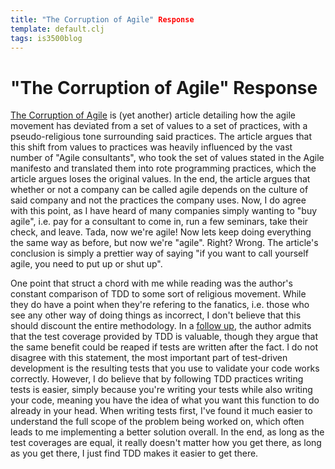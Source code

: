 ```yaml
---
title: "The Corruption of Agile" Response
template: default.clj
tags: is3500blog
---
```


# "The Corruption of Agile" Response

[The Corruption of Agile](http://www.drdobbs.com/architecture-and-design/the-corruption-of-agile/240166698)
is (yet another) article detailing how the agile movement has deviated from a set of values to a set of
practices, with a pseudo-religious tone surrounding said practices. The article argues that this shift from
values to practices was heavily influenced by the vast number of "Agile consultants", who took the set
of values stated in the Agile manifesto and translated them into rote programming practices, which the
article argues loses the original values. In the end, the article argues that whether or not a company
can be called agile depends on the culture of said company and not the practices the company uses. Now,
I do agree with this point, as I have heard of many companies simply wanting to "buy agile", i.e. pay
for a consultant to come in, run a few seminars, take their check, and leave. Tada, now we're agile!
Now lets keep doing everything the same way as before, but now we're "agile". Right? Wrong. The article's
conclusion is simply a prettier way of saying "if you want to call yourself agile, you need to put up or
shut up".

One point that struct a chord with me while reading was the author's constant comparison of TDD to some
sort of religious movement. While they do have a point when they're refering to the fanatics, i.e. those who
see any other way of doing things as incorrect, I don't believe that this should discount the entire
methodology. In a [follow up](http://www.drdobbs.com/architecture-and-design/addressing-the-corruption-of-agile/240166890),
the author admits that the test coverage provided by TDD is valuable, though they argue that the same benefit
could be reaped if tests are written after the fact. I do not disagree with this statement, the most important
part of test-driven development is the resulting tests that you use to validate your code works correctly. However,
I do believe that by following TDD practices writing tests is easier, simply because you're writing your tests
while also writing your code, meaning you have the idea of what you want this function to do already in your
head. When writing tests first, I've found it much easier to understand the full scope of the problem being
worked on, which often leads to me implementing a better solution overall. In the end, as long as the test
coverages are equal, it really doesn't matter how you get there, as long as you get there, I just find TDD
makes it easier to get there.
